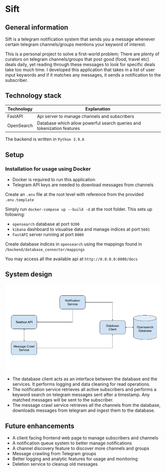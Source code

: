 # Sift

## General information

Sift is a telegram notification system that sends you a message whenever certain telegram channels/groups mentions your keyword of interest.

This is a personal project to solve a first-world problem; There are plenty of curators on telegram channels/groups that post good (food, travel etc) deals daily, yet reading through these messages to look for specific deals take too much time. I developed this application that takes in a list of user input keywords and if it matches any messages, it sends a notification to the subscriber.

## Technology stack

| Technology  | Explanation |
| ------------- | ------------- |
| FastAPI  | Api server to manage channels and subscribers |
| OpenSearch  | Database which allow powerful search queries and tokenization features |

The backend is written in `Python 3.9.6`

## Setup

### Installation for usage using Docker

- Docker is required to run this application
- Telegram API keys are needed to download messages from channels

Create an `.env` file at the root level with reference from the provided `.env.template`

Simply run `docker-compose up --build -d` at the root folder. This sets up following:

- `opensearch` database at port `9200`
- `kibana` dashboard to visualise data and manage indices at port `5601`
- `FastAPI` server running at port `8080`

Create database indices in `opensearch` using the mappings found in `/backend/database_connector/mappings`

You may access all the available api at `http://0.0.0.0:8080/docs`

## System design

![System architecture](/docs/sift-system-architecture.jpg)

- The database client acts as an interface between the database and the services. It performs logging and data cleaning for read operations.
- The notification service retrieves all active subscribers and performs a keyword search on telegram messages sent after a timestamp. Any matched messages will be sent to
the subscriber.
- The message crawl service retrieves all the channels from the database, downloads messages from telegram and ingest them to the database.

## Future enhancements

- A client facing frontend web page to manage subscribers and channels
- A notification queue system to better manage notifications
- A channel discovery feature to discover more channels and groups
- Message crawling from Telegram groups
- Better logging and analytic features for usage and monitoring
- Deletion service to cleanup old messages
